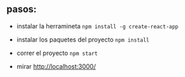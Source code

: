 ## pasos:

* instalar la herramineta `npm install -g create-react-app`

* instalar los paquetes del proyecto `npm install`

* correr el proyecto `npm start`

* mirar [http://localhost:3000/](localhost:3000/)
